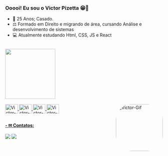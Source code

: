 ### Ooooi! Eu sou o Victor Pizetta 😁👋

- 💬 25 Anos; Casado.
- ⚖  Formado em Direito e migrando de área, cursando Análise e desenvolvimento de sistemas
- 💻 Atualmente estudando Html, CSS, JS e React

##

<div>
  <a href="https://github.com/VictorPz">
  <img height="160em" src="https://github-readme-stats.vercel.app/api?username=VictorPz&show_icons=true&theme=tokyonight&include_all_commits=true&count_private=true"/>
</div>
 
<div style="display: inline_block"><br>
  <img align="center" alt="Victor-Swift" height="30" width="40" src="https://cdn.jsdelivr.net/gh/devicons/devicon/icons/swift/swift-original.svg">
  <img align="center" alt="Victor-Apple" height="30" width="40" src="https://cdn.jsdelivr.net/gh/devicons/devicon/icons/apple/apple-original.svg">
  <img align="center" alt="Victor-Git" height="30" width="40" src="https://cdn.jsdelivr.net/gh/devicons/devicon/icons/git/git-original-wordmark.svg">
  <img align="center" alt="Victor-Java" height="30" width="40" src="https://cdn.jsdelivr.net/gh/devicons/devicon/icons/java/java-original.svg">
  <img align="right" alt="Victor-Gif" height="150" style="border-radius:50px;" src="https://images-ext-2.discordapp.net/external/z7LaK04fQcIzuOLUOiasONaJAuXtc3QrXJMDfS_Vpvk/https/giffiles.alphacoders.com/297/2970.gif">
</div>

##
  
#### - ✉ Contatos:
  
<div>
  <a href = "mailto:joao.victor07.br2@gmail.com"><img src="https://img.shields.io/badge/Gmail-D14836?style=for-the-badge&logo=gmail&logoColor=white" target="_blank"></a>
  <a href = "https://www.linkedin.com/in/jvictor-pizetta/"><img src="https://img.shields.io/badge/LinkedIn-0077B5?style=for-the-badge&logo=linkedin&logoColor=white" target="_blank"></a>
  
</div>
